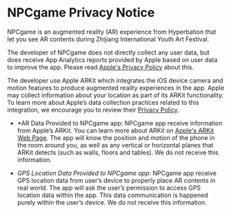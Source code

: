 # NPCgame Privacy Notice

NPCgame is an augmented reality (AR) experience from Hyperbation that let you see AR contents during Zhijiang International Youth Art Festival. 

The developer of NPCgame does not directly collect any user data, but does receive App Analytics reports provided by Apple based on user data to improve the app. Please read [Apple's Privacy Policy](https://www.apple.com/legal/privacy/en-ww/) about this. 

The developer use Apple ARKit which integrates the iOS device camera and motion features to produce augmented reality experiences in the app. Apple may collect information about your location as part of its ARKit functionality. To learn more about Apple’s data collection practices related to this integration, we encourage you to review their [Privacy Policy](https://www.apple.com/legal/privacy/en-ww/). 

- *AR Data Provided to NPCgame app: NPCgame app receive information from Apple’s ARKit. You can learn more about ARKit on [Apple's ARKit Web Page](https://developer.apple.com/arkit/).  The app will know the position and motion of the phone in the room around you, as well as any vertical or horizontal planes that ARKit detects (such as walls, floors and tables). We do not receive this information.

- *GPS Location Data Provided to NPCgame app*: NPCgame app receive GPS location data from user’s device to properly place AR contents in real world. The app will ask the user’s permission to access GPS location data within the app. This data communication is happened purely within the user’s device. We do not receive this information.
